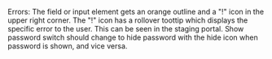 Errors: The field or input element gets an orange outline and a "!" icon in the upper right corner. The "!" icon has a rollover toottip which displays the specific error to the user. This can be seen in the staging portal. Show password switch should change to hide password with the hide icon when password is shown, and vice versa.